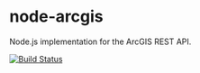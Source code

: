 # node-arcgis
Node.js implementation for the ArcGIS REST API.

[![Build Status](https://travis-ci.org/FabianMeul/node-arcgis.svg?branch=develop)](https://travis-ci.org/FabianMeul/node-arcgis)
